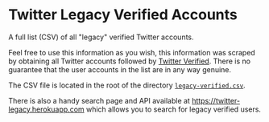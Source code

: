 # Twitter Legacy Verified Accounts
A full list (CSV) of all "legacy" verified Twitter accounts.

Feel free to use this information as you wish, this information was scraped by obtaining all Twitter accounts followed by [Twitter Verified](https://twitter.com/verified/following). There is no guarantee that the user accounts in the list are in any way genuine.

The CSV file is located in the root of the directory [`legacy-verified.csv`](./legacy-verified.csv).

There is also a handy search page and API available at https://twitter-legacy.herokuapp.com which allows you to search for legacy verified users.
